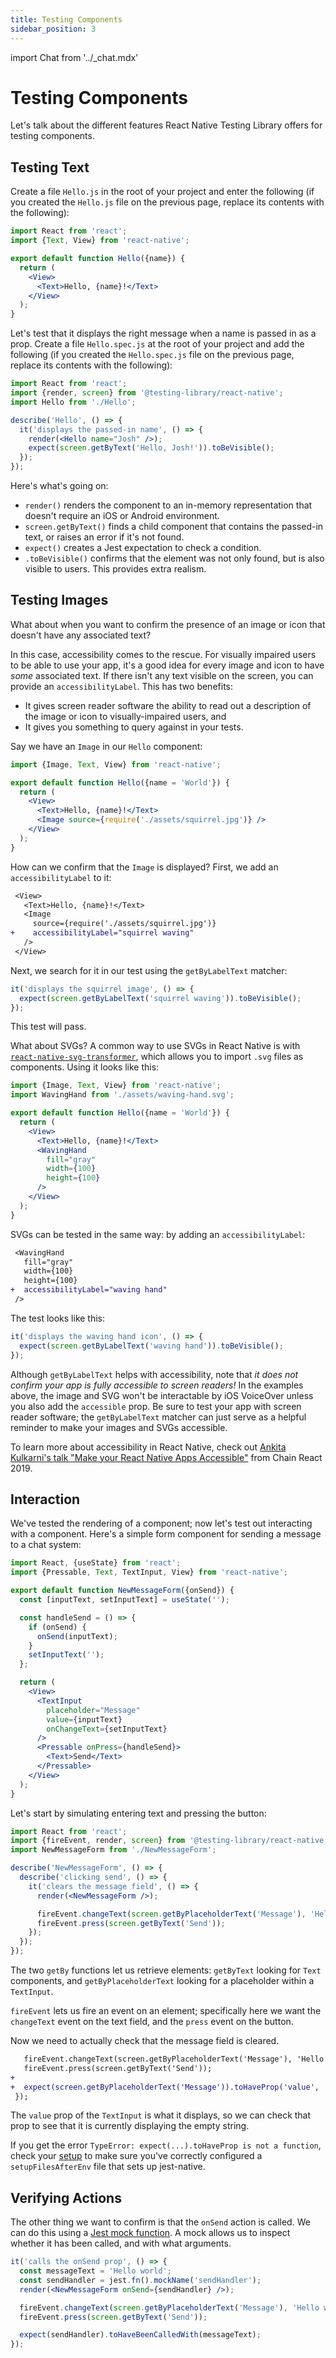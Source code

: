 ```yaml
---
title: Testing Components
sidebar_position: 3
---
```

import Chat from '../_chat.mdx'

# Testing Components

Let's talk about the different features React Native Testing Library offers for testing components.

## Testing Text

Create a file `Hello.js` in the root of your project and enter the following (if you created the `Hello.js` file on the previous page, replace its contents with the following):

```jsx
import React from 'react';
import {Text, View} from 'react-native';

export default function Hello({name}) {
  return (
    <View>
      <Text>Hello, {name}!</Text>
    </View>
  );
}
```

Let's test that it displays the right message when a name is passed in as a prop. Create a file `Hello.spec.js` at the root of your project and add the following (if you created the `Hello.spec.js` file on the previous page, replace its contents with the following):

```jsx
import React from 'react';
import {render, screen} from '@testing-library/react-native';
import Hello from './Hello';

describe('Hello', () => {
  it('displays the passed-in name', () => {
    render(<Hello name="Josh" />);
    expect(screen.getByText('Hello, Josh!')).toBeVisible();
  });
});
```

Here's what's going on:

- `render()` renders the component to an in-memory representation that doesn't require an iOS or Android environment.
- `screen.getByText()` finds a child component that contains the passed-in text, or raises an error if it's not found.
- `expect()` creates a Jest expectation to check a condition.
- `.toBeVisible()` confirms that the element was not only found, but is also visible to users. This provides extra realism.

## Testing Images

What about when you want to confirm the presence of an image or icon that doesn't have any associated text?

In this case, accessibility comes to the rescue. For visually impaired users to be able to use your app, it's a good idea for every image and icon to have *some* associated text. If there isn't any text visible on the screen, you can provide an `accessibilityLabel`. This has two benefits:

- It gives screen reader software the ability to read out a description of the image or icon to visually-impaired users, and
- It gives you something to query against in your tests.

Say we have an `Image` in our `Hello` component:

```jsx
import {Image, Text, View} from 'react-native';

export default function Hello({name = 'World'}) {
  return (
    <View>
      <Text>Hello, {name}!</Text>
      <Image source={require('./assets/squirrel.jpg')} />
    </View>
  );
}
```

How can we confirm that the `Image` is displayed? First, we add an `accessibilityLabel` to it:

```diff
 <View>
   <Text>Hello, {name}!</Text>
   <Image
     source={require('./assets/squirrel.jpg')}
+    accessibilityLabel="squirrel waving"
   />
 </View>
```

Next, we search for it in our test using the `getByLabelText` matcher:

```js
it('displays the squirrel image', () => {
  expect(screen.getByLabelText('squirrel waving')).toBeVisible();
});
```

This test will pass.

What about SVGs? A common way to use SVGs in React Native is with [`react-native-svg-transformer`](https://github.com/kristerkari/react-native-svg-transformer), which allows you to import `.svg` files as components. Using it looks like this:

```jsx
import {Image, Text, View} from 'react-native';
import WavingHand from './assets/waving-hand.svg';

export default function Hello({name = 'World'}) {
  return (
    <View>
      <Text>Hello, {name}!</Text>
      <WavingHand
        fill="gray"
        width={100}
        height={100}
      />
    </View>
  );
}
```

SVGs can be tested in the same way: by adding an `accessibilityLabel`:

```diff
 <WavingHand
   fill="gray"
   width={100}
   height={100}
+  accessibilityLabel="waving hand"
 />
```

The test looks like this:

```js
it('displays the waving hand icon', () => {
  expect(screen.getByLabelText('waving hand')).toBeVisible();
});
```

Although `getByLabelText` helps with accessibility, note that *it does not confirm your app is fully accessible to screen readers!* In the examples above, the image and SVG won't be interactable by iOS VoiceOver unless you also add the `accessible` prop. Be sure to test your app with screen reader software; the `getByLabelText` matcher can just serve as a helpful reminder to make your images and SVGs accessible.

To learn more about accessibility in React Native, check out [Ankita Kulkarni's talk "Make your React Native Apps Accessible"](https://youtu.be/3LLQ5AshtNc) from Chain React 2019.

## Interaction

We've tested the rendering of a component; now let's test out interacting with a component. Here's a simple form component for sending a message to a chat system:

```jsx
import React, {useState} from 'react';
import {Pressable, Text, TextInput, View} from 'react-native';

export default function NewMessageForm({onSend}) {
  const [inputText, setInputText] = useState('');

  const handleSend = () => {
    if (onSend) {
      onSend(inputText);
    }
    setInputText('');
  };

  return (
    <View>
      <TextInput
        placeholder="Message"
        value={inputText}
        onChangeText={setInputText}
      />
      <Pressable onPress={handleSend}>
        <Text>Send</Text>
      </Pressable>
    </View>
  );
}
```

Let's start by simulating entering text and pressing the button:

```jsx
import React from 'react';
import {fireEvent, render, screen} from '@testing-library/react-native';
import NewMessageForm from './NewMessageForm';

describe('NewMessageForm', () => {
  describe('clicking send', () => {
    it('clears the message field', () => {
      render(<NewMessageForm />);

      fireEvent.changeText(screen.getByPlaceholderText('Message'), 'Hello world');
      fireEvent.press(screen.getByText('Send'));
    });
  });
});
```

The two `getBy` functions let us retrieve elements: `getByText` looking for `Text` components, and `getByPlaceholderText` looking for a placeholder within a `TextInput`.

`fireEvent` lets us fire an event on an element; specifically here we want the `changeText` event on the text field, and the `press` event on the button.

Now we need to actually check that the message field is cleared.

```diff
   fireEvent.changeText(screen.getByPlaceholderText('Message'), 'Hello world');
   fireEvent.press(screen.getByText('Send'));
+
+  expect(screen.getByPlaceholderText('Message')).toHaveProp('value', '');
 });
```

The `value` prop of the `TextInput` is what it displays, so we can check that prop to see that it is currently displaying the empty string.

If you get the error `TypeError: expect(...).toHaveProp is not a function`, check your [setup](./setup.md) to make sure you've correctly configured a `setupFilesAfterEnv` file that sets up jest-native.

## Verifying Actions

The other thing we want to confirm is that the `onSend` action is called. We can do this using a [Jest mock function](https://jestjs.io/docs/mock-functions). A mock allows us to inspect whether it has been called, and with what arguments.

```jsx
it('calls the onSend prop', () => {
  const messageText = 'Hello world';
  const sendHandler = jest.fn().mockName('sendHandler');
  render(<NewMessageForm onSend={sendHandler} />);

  fireEvent.changeText(screen.getByPlaceholderText('Message'), 'Hello world');
  fireEvent.press(screen.getByText('Send'));

  expect(sendHandler).toHaveBeenCalledWith(messageText);
});
```

<Chat />
